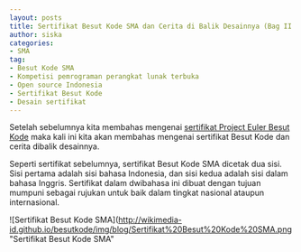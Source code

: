 ```yaml
---
layout: posts
title: Sertifikat Besut Kode SMA dan Cerita di Balik Desainnya (Bag II Habis)
author: siska
categories:
- SMA
tag:
- Besut Kode SMA
- Kompetisi pemrograman perangkat lunak terbuka
- Open source Indonesia
- Sertifikat Besut Kode 
- Desain sertifikat
---
```


Setelah sebelumnya kita membahas mengenai [sertifikat Project Euler Besut Kode](https://wikimedia-id.github.io/sma/2017/01/05/SertifikatBesutKodedanCeritaDesain.html) 
maka kali ini kita akan membahas mengenai sertifikat Besut Kode dan cerita dibalik desainnya. 

Seperti sertifikat sebelumnya, sertifikat Besut Kode SMA dicetak dua sisi. Sisi pertama adalah sisi bahasa Indonesia, dan sisi kedua adalah sisi dalam bahasa Inggris. Sertifikat dalam dwibahasa ini dibuat dengan tujuan mumpuni sebagai rujukan untuk baik dalam tingkat nasional ataupun internasional. 

![Sertifikat Besut Kode SMA](http://wikimedia-id.github.io/besutkode/img/blog/Sertifikat%20Besut%20Kode%20SMA.png "Sertifikat Besut Kode SMA"

